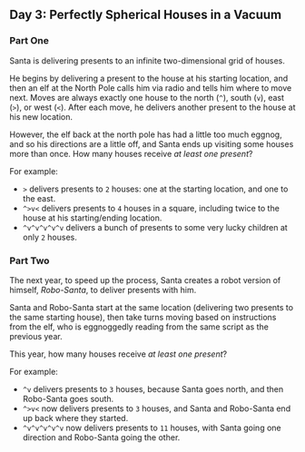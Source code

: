 ## Day 3: Perfectly Spherical Houses in a Vacuum ##

### Part One ###

Santa is delivering presents to an infinite two-dimensional grid of houses.

He begins by delivering a present to the house at his starting location, and
then an elf at the North Pole calls him via radio and tells him where to move
next. Moves are always exactly one house to the north (`^`), south (`v`), east
(`>`), or west (`<`). After each move, he delivers another present to the house
at his new location.

However, the elf back at the north pole has had a little too much eggnog, and
so his directions are a little off, and Santa ends up visiting some houses more
than once. How many houses receive *at least one present*?

For example:

* `>` delivers presents to `2` houses: one at the starting location, and one
  to the east.
* `^>v<` delivers presents to `4` houses in a square, including twice to the
  house at his starting/ending location.
* `^v^v^v^v^v` delivers a bunch of presents to some very lucky children at
  only `2` houses.

### Part Two ###

The next year, to speed up the process, Santa creates a robot version of
himself, *Robo-Santa*, to deliver presents with him.

Santa and Robo-Santa start at the same location (delivering two presents to the
same starting house), then take turns moving based on instructions from the
elf, who is eggnoggedly reading from the same script as the previous year.

This year, how many houses receive *at least one present*?

For example:

* `^v` delivers presents to `3` houses, because Santa goes north, and then
  Robo-Santa goes south.
* `^>v<` now delivers presents to `3` houses, and Santa and Robo-Santa end up
  back where they started.
* `^v^v^v^v^v` now delivers presents to `11` houses, with Santa going one
  direction and Robo-Santa going the other.
